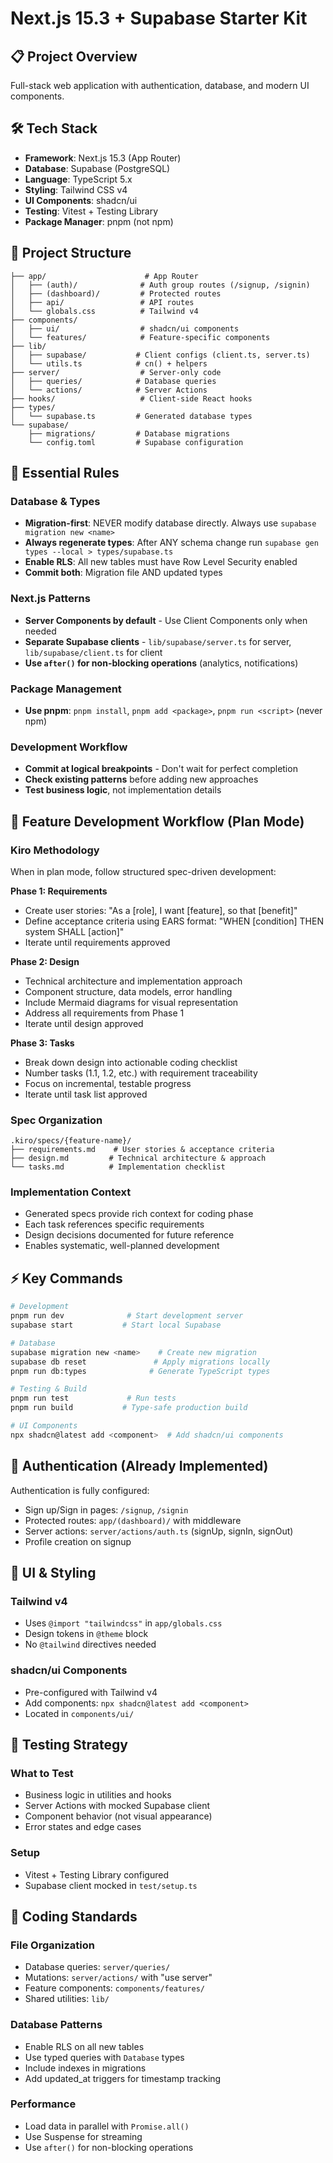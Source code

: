 # Next.js 15.3 + Supabase Starter Kit

## 📋 Project Overview
Full-stack web application with authentication, database, and modern UI components.

## 🛠️ Tech Stack
- **Framework**: Next.js 15.3 (App Router)
- **Database**: Supabase (PostgreSQL)
- **Language**: TypeScript 5.x
- **Styling**: Tailwind CSS v4
- **UI Components**: shadcn/ui
- **Testing**: Vitest + Testing Library
- **Package Manager**: pnpm (not npm)

## 📁 Project Structure

```
├── app/                      # App Router
│   ├── (auth)/              # Auth group routes (/signup, /signin)
│   ├── (dashboard)/         # Protected routes
│   ├── api/                 # API routes
│   └── globals.css          # Tailwind v4
├── components/
│   ├── ui/                  # shadcn/ui components  
│   └── features/            # Feature-specific components
├── lib/
│   ├── supabase/           # Client configs (client.ts, server.ts)
│   └── utils.ts            # cn() + helpers
├── server/                  # Server-only code
│   ├── queries/            # Database queries
│   └── actions/            # Server Actions
├── hooks/                   # Client-side React hooks
├── types/
│   └── supabase.ts         # Generated database types
└── supabase/
    ├── migrations/         # Database migrations
    └── config.toml         # Supabase configuration
```

## 🚨 Essential Rules

### Database & Types
- **Migration-first**: NEVER modify database directly. Always use `supabase migration new <name>`
- **Always regenerate types**: After ANY schema change run `supabase gen types --local > types/supabase.ts`
- **Enable RLS**: All new tables must have Row Level Security enabled
- **Commit both**: Migration file AND updated types

### Next.js Patterns  
- **Server Components by default** - Use Client Components only when needed
- **Separate Supabase clients** - `lib/supabase/server.ts` for server, `lib/supabase/client.ts` for client
- **Use `after()` for non-blocking operations** (analytics, notifications)

### Package Management
- **Use pnpm**: `pnpm install`, `pnpm add <package>`, `pnpm run <script>` (never npm)

### Development Workflow
- **Commit at logical breakpoints** - Don't wait for perfect completion
- **Check existing patterns** before adding new approaches
- **Test business logic**, not implementation details

## 🎯 Feature Development Workflow (Plan Mode)

### Kiro Methodology
When in plan mode, follow structured spec-driven development:

**Phase 1: Requirements**
- Create user stories: "As a [role], I want [feature], so that [benefit]"
- Define acceptance criteria using EARS format: "WHEN [condition] THEN system SHALL [action]"
- Iterate until requirements approved

**Phase 2: Design** 
- Technical architecture and implementation approach
- Component structure, data models, error handling
- Include Mermaid diagrams for visual representation
- Address all requirements from Phase 1
- Iterate until design approved

**Phase 3: Tasks**
- Break down design into actionable coding checklist
- Number tasks (1.1, 1.2, etc.) with requirement traceability
- Focus on incremental, testable progress
- Iterate until task list approved

### Spec Organization
```
.kiro/specs/{feature-name}/
├── requirements.md    # User stories & acceptance criteria
├── design.md         # Technical architecture & approach  
└── tasks.md          # Implementation checklist
```

### Implementation Context
- Generated specs provide rich context for coding phase
- Each task references specific requirements
- Design decisions documented for future reference
- Enables systematic, well-planned development

## ⚡ Key Commands

```bash
# Development
pnpm run dev              # Start development server
supabase start           # Start local Supabase

# Database  
supabase migration new <name>    # Create new migration
supabase db reset               # Apply migrations locally
pnpm run db:types              # Generate TypeScript types

# Testing & Build
pnpm run test             # Run tests
pnpm run build           # Type-safe production build

# UI Components
npx shadcn@latest add <component>  # Add shadcn/ui components
```

## 🔐 Authentication (Already Implemented)

Authentication is fully configured:
- Sign up/Sign in pages: `/signup`, `/signin`
- Protected routes: `app/(dashboard)/` with middleware
- Server actions: `server/actions/auth.ts` (signUp, signIn, signOut)
- Profile creation on signup

## 🎨 UI & Styling

### Tailwind v4
- Uses `@import "tailwindcss"` in `app/globals.css`
- Design tokens in `@theme` block
- No `@tailwind` directives needed

### shadcn/ui Components
- Pre-configured with Tailwind v4
- Add components: `npx shadcn@latest add <component>`
- Located in `components/ui/`

## 🧪 Testing Strategy

### What to Test
- Business logic in utilities and hooks
- Server Actions with mocked Supabase client  
- Component behavior (not visual appearance)
- Error states and edge cases

### Setup
- Vitest + Testing Library configured
- Supabase client mocked in `test/setup.ts`

## 📝 Coding Standards

### File Organization
- Database queries: `server/queries/`
- Mutations: `server/actions/` with "use server"
- Feature components: `components/features/`
- Shared utilities: `lib/`

### Database Patterns
- Enable RLS on all new tables
- Use typed queries with `Database` types
- Include indexes in migrations
- Add updated_at triggers for timestamp tracking

### Performance
- Load data in parallel with `Promise.all()`
- Use Suspense for streaming
- Use `after()` for non-blocking operations

